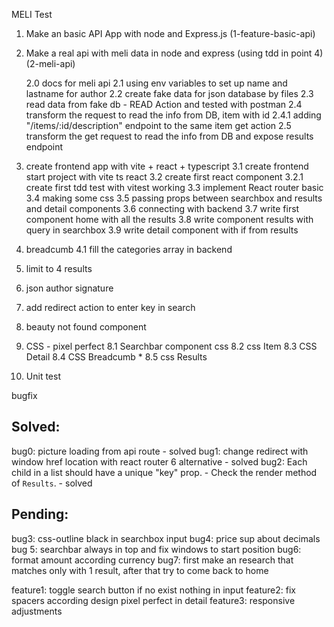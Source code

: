 MELI Test

1. Make an basic API App with node and Express.js
   (1-feature-basic-api)

2. Make a real api with meli data in node and express (using tdd in point 4)
   (2-meli-api)

   2.0 docs for meli api
   2.1 using env variables to set up name and lastname for author
   2.2 create fake data for json database by files
   2.3 read data from fake db - READ Action and tested with postman
   2.4 transform the request to read the info from DB, item with id
   2.4.1 adding "/items/:id/description" endpoint to the same item get action
   2.5 transform the get request to read the info from DB and expose results endpoint

3. create frontend app with vite + react + typescript
   3.1 create frontend start project with vite ts react
   3.2 create first react component
   3.2.1 create first tdd test with vitest working
   3.3 implement React router basic
   3.4 making some css
   3.5 passing props between searchbox and results and detail components
   3.6 connecting with backend
   3.7 write first component home with all the results
   3.8 write component results with query in searchbox
   3.9 write detail component with if from results

4. breadcumb
   4.1 fill the categories array in backend
5. limit to 4 results
6. json author signature
7. add redirect action to enter key in search
8. beauty not found component
9. CSS - pixel perfect
   8.1 Searchbar component css
   8.2 css Item
   8.3 CSS Detail
   8.4 CSS Breadcumb \*
   8.5 css Results

10. Unit test

bugfix

## Solved:

bug0: picture loading from api route - solved
bug1: change redirect with window href location with react router 6 alternative - solved
bug2: Each child in a list should have a unique "key" prop. - Check the render method of `Results`. - solved

## Pending:

bug3: css-outline black in searchbox input
bug4: price sup about decimals
bug 5: searchbar always in top and fix windows to start position
bug6: format amount according currency
bug7: first make an research that matches only with 1 result, after that try to come back to home

feature1: toggle search button if no exist nothing in input
feature2: fix spacers according design pixel perfect in detail
feature3: responsive adjustments
